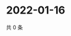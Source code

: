 # 2022-01-16

共 0 条

<!-- BEGIN WEIBO -->
<!-- 最后更新时间 Sun Jan 16 2022 06:11:26 GMT+0800 (China Standard Time) -->

<!-- END WEIBO -->

